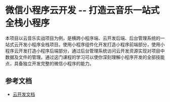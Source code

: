 # 微信小程序云开发 -- 打造云音乐一站式全栈小程序

本项目以云音乐实战项目为例，是横跨小程序端、云开发后端、后台管理系统的一站式云开发小程序全栈项目。使用小程序组件化开发打造小程序前端部分，使用小程序云开发打造小程序后端部分，通过后台管理系统访问云开发资源实现对项目中数据及文件的管理。通过这门课程的学习可以使你深刻理解小程序开发的全部技能点，具备独立开发完整的微信小程序的能力。

## 参考文档

- [云开发文档](https://developers.weixin.qq.com/miniprogram/dev/wxcloud/basis/getting-started.html)


